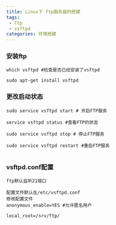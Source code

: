 ```yaml
---
title: Linux下 ftp服务器的搭建
tags:
 - ftp
 - vsftpd
categories: 环境搭建
---
```



### 安装ftp
```
which vsftpd #检查是否已经安装了vsftpd

sudo apt-get install vsftpd
```

### 更改启动状态
```
sudo service vsftpd start # 开启FTP服务

service vsftpd status #查看FTP的状态

sudo service vsftpd stop # 停止FTP服务

sudo service vsftpd restart #重启FTP服务


```

### vsftpd.conf配置
```
ftp默认监听21端口

配置文件默认在/etc/vsftpd.conf
修改配置文件
anonymous_enable=YES #允许匿名用户

local_root=/srv/ftp/
```
